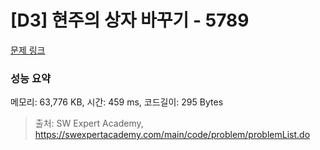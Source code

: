 # [D3] 현주의 상자 바꾸기 - 5789 

[문제 링크](https://swexpertacademy.com/main/code/problem/problemDetail.do?contestProbId=AWYygN36Qn8DFAVm) 

### 성능 요약

메모리: 63,776 KB, 시간: 459 ms, 코드길이: 295 Bytes



> 출처: SW Expert Academy, https://swexpertacademy.com/main/code/problem/problemList.do